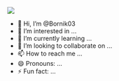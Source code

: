 ![](https://github.com/Bornik03/Readme/blob/main/tokyo_street_animation_by_arsenixc_db6kx27.gif)
- 👋 Hi, I’m @Bornik03
- 👀 I’m interested in ...
- 🌱 I’m currently learning ...
- 💞️ I’m looking to collaborate on ...
- 📫 How to reach me ...
- 😄 Pronouns: ...
- ⚡ Fun fact: ...

<!---
Bornik03/Bornik03 is a ✨ special ✨ repository because its `README.md` (this file) appears on your GitHub profile.
You can click the Preview link to take a look at your changes.
--->
